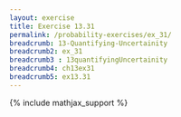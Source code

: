 ```yaml
---
layout: exercise
title: Exercise 13.31
permalink: /probability-exercises/ex_31/
breadcrumb: 13-Quantifying-Uncertainity
breadcrumb2: ex_31
breadcrumb3 : 13quantifyingUncertainity
breadcrumb4: ch13ex31
breadcrumb5: ex13.31
---
```


{% include mathjax_support %}

